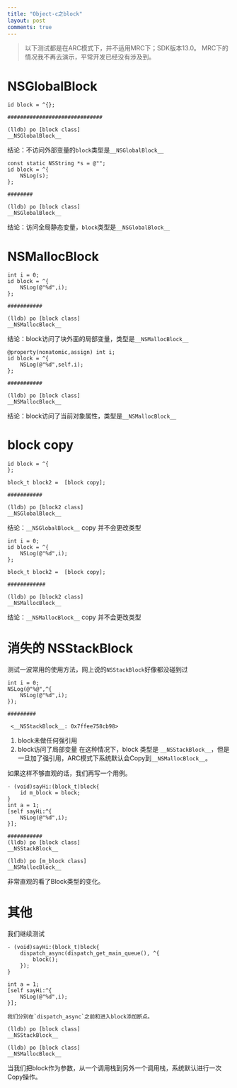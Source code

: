 ```yaml
---
title: "Object-c之block"
layout: post
comments: true
---
```


> 以下测试都是在ARC模式下，并不适用MRC下；SDK版本13.0。
> MRC下的情况我不再去演示，平常开发已经没有涉及到。

# NSGlobalBlock

```
id block = ^{};

##############################

(lldb) po [block class]
__NSGlobalBlock__
```
结论：不访问外部变量的`block`类型是`__NSGlobalBlock__`


```
const static NSString *s = @"";
id block = ^{
    NSLog(s);
};

########

(lldb) po [block class]
__NSGlobalBlock__
```
结论：访问全局静态变量，`block`类型是`__NSGlobalBlock__`


# NSMallocBlock

```
int i = 0;
id block = ^{
    NSLog(@"%d",i);
};

###########

(lldb) po [block class]
__NSMallocBlock__
```
结论：block访问了块外面的局部变量，类型是`__NSMallocBlock__`


```
@property(nonatomic,assign) int i;
id block = ^{
    NSLog(@"%d",self.i);
};

###########

(lldb) po [block class]
__NSMallocBlock__
```
结论：block访问了当前对象属性，类型是`__NSMallocBlock__`


# block copy

```
id block = ^{
};
    
block_t block2 =  [block copy];

###########

(lldb) po [block2 class]
__NSGlobalBlock__
```
结论：`__NSGlobalBlock__` copy 并不会更改类型


```
int i = 0;
id block = ^{
    NSLog(@"%d",i);
};
    
block_t block2 =  [block copy];

############

(lldb) po [block2 class]
__NSMallocBlock__

```

结论：`__NSMallocBlock__` copy 并不会更改类型

# 消失的 NSStackBlock
测试一波常用的使用方法，网上说的`NSStackBlock`好像都没碰到过

```
int i = 0;
NSLog(@"%@",^{
    NSLog(@"%d",i);
});

#########

 <__NSStackBlock__: 0x7ffee758cb98>

```
1. block未做任何强引用
2. block访问了局部变量
在这种情况下，block 类型是 `__NSStackBlock__`，但是一旦加了强引用，ARC模式下系统默认会Copy到`__NSMallocBlock__`。

如果这样不够直观的话，我们再写一个用例。

```
- (void)sayHi:(block_t)block{
    id m_block = block;
}
int a = 1;
[self sayHi:^{
    NSLog(@"%d",i);
}];

###########
(lldb) po [block class]
__NSStackBlock__

(lldb) po [m_block class]
__NSMallocBlock__

```

非常直观的看了Block类型的变化。


# 其他
我们继续测试

```
- (void)sayHi:(block_t)block{
    dispatch_async(dispatch_get_main_queue(), ^{
        block();
    });
}

int a = 1;
[self sayHi:^{
    NSLog(@"%d",i);
}];

我们分别在`dispatch_async`之前和进入block添加断点。

(lldb) po [block class]
__NSStackBlock__

(lldb) po [block class]
__NSMallocBlock__
```
当我们把block作为参数，从一个调用栈到另外一个调用栈，系统默认进行一次Copy操作。
